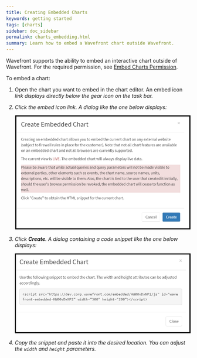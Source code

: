 ```yaml
---
title: Creating Embedded Charts
keywords: getting started
tags: [charts]
sidebar: doc_sidebar
permalink: charts_embedding.html
summary: Learn how to embed a Wavefront chart outside Wavefront. 
---
```


Wavefront supports the ability to embed an interactive chart outside of Wavefront. For the required permission, see [Embed Charts Permission](permissions_misc.html#embed-charts-permission).

To embed a chart:

1. Open the chart you want to embed in the chart editor.  An embed icon <i class="fa fa-code"/> link displays directly below the gear <i class="fa fa-cog"/> icon on the task bar.

1. Click the embed icon link. A dialog like the one below displays:

    ![embed_chart](images/embed_chart.png)

1. Click **Create**. A dialog containing a code snippet like the one below displays:

    ![embed_chart_snippet](images/embed_chart_snippet.png)

1. Copy the snippet and paste it into the desired location. You can adjust the `width` and `height` parameters.
